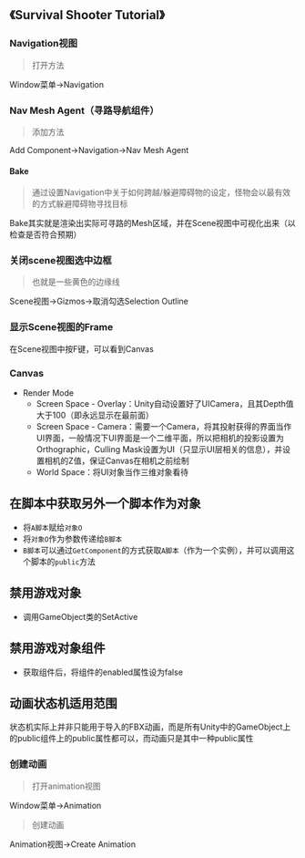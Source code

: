 ## 《Survival Shooter Tutorial》

### Navigation视图

> 打开方法

Window菜单→Navigation

### Nav Mesh Agent（寻路导航组件）

> 添加方法

Add Component→Navigation→Nav Mesh Agent

#### Bake

> 通过设置Navigation中关于如何跨越/躲避障碍物的设定，怪物会以最有效的方式躲避障碍物寻找目标

Bake其实就是渲染出实际可寻路的Mesh区域，并在Scene视图中可视化出来（以检查是否符合预期）

### 关闭scene视图选中边框

> 也就是一些黄色的边缘线

Scene视图→Gizmos→取消勾选Selection Outline

### 显示Scene视图的Frame

在Scene视图中按F键，可以看到Canvas

### Canvas

- Render Mode
  - Screen Space - Overlay：Unity自动设置好了UICamera，且其Depth值大于100（即永远显示在最前面）
  - Screen Space - Camera：需要一个Camera，将其投射获得的界面当作UI界面，一般情况下UI界面是一个二维平面，所以把相机的投影设置为Orthographic，Culling Mask设置为UI（只显示UI层相关的信息），并设置相机的Z值，保证Canvas在相机之前绘制
  - World Space：将UI对象当作三维对象看待

## 在脚本中获取另外一个脚本作为对象

- 将`A脚本`赋给`对象O`
- 将`对象O`作为参数传递给`B脚本`
- `B脚本`可以通过`GetComponent`的方式获取`A脚本`（作为一个实例），并可以调用这个脚本的`public`方法

## 禁用游戏对象

- 调用GameObject类的SetActive

## 禁用游戏对象组件

- 获取组件后，将组件的enabled属性设为false

## 动画状态机适用范围

状态机实际上并非只能用于导入的FBX动画，而是所有Unity中的GameObject上的public组件上的public属性都可以，而动画只是其中一种public属性

### 创建动画

> 打开animation视图

Window菜单→Animation

> 创建动画

Animation视图→Create Animation